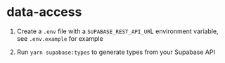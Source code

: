 # data-access

1. Create a `.env` file with a `SUPABASE_REST_API_UR`L environment variable, see `.env.example` for example

2. Run `yarn supabase:types` to generate types from your Supabase API